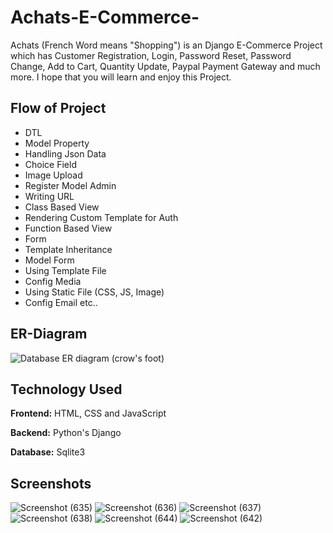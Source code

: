 
# Achats-E-Commerce-
Achats (French Word means "Shopping") is an Django E-Commerce Project which has Customer 
Registration, Login, Password Reset, Password Change, 
Add to Cart, Quantity Update, Paypal Payment Gateway 
and much more. I hope that you will learn and enjoy 
this Project.

## Flow of Project

- DTL
- Model Property
- Handling Json Data
- Choice Field
- Image Upload
- Register Model Admin
- Writing URL 
- Class Based View
- Rendering Custom Template for Auth
- Function Based View
- Form
- Template Inheritance
- Model Form
- Using Template File
- Config Media
- Using Static File (CSS, JS, Image)
- Config Email etc..

## ER-Diagram 
![Database ER diagram (crow's foot)](https://user-images.githubusercontent.com/85899270/173423336-ad428b2a-0b0b-4937-91cc-3ed72b289b2e.jpeg)

## Technology Used

**Frontend:** HTML, CSS and JavaScript

**Backend:** Python's Django

**Database:** Sqlite3



## Screenshots
![Screenshot (635)](https://user-images.githubusercontent.com/85899270/173422109-c767f103-4f4d-4e4d-b92d-c9c7e8ae1e50.png)
![Screenshot (636)](https://user-images.githubusercontent.com/85899270/173422752-6d6c470e-5601-4a5e-930f-090a6c286c0a.png)
![Screenshot (637)](https://user-images.githubusercontent.com/85899270/173422805-1ab038c2-5e8a-487c-82a5-a197f19099e0.png)
![Screenshot (638)](https://user-images.githubusercontent.com/85899270/173422834-b29b6766-05a3-498a-9eab-8d4b91867045.png)
![Screenshot (644)](https://user-images.githubusercontent.com/85899270/173422853-ad623eda-b764-4229-a6c3-fe93dda1fd7d.png)
![Screenshot (642)](https://user-images.githubusercontent.com/85899270/173422872-30b03f0b-b9d8-4082-a08d-b4a822a82fcb.png)

